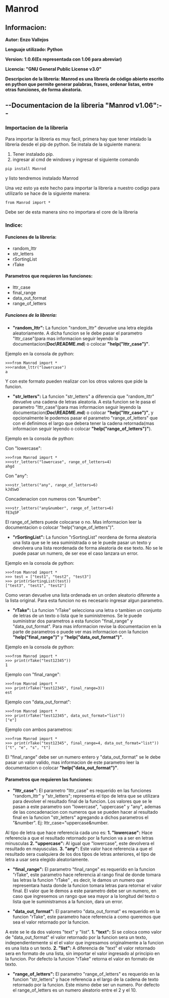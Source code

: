 # Manrod

## Informacion: 
**Autor: Enzo Vallejos** 

**Lenguaje utilizado: Python**

**Version: 1.0.6(Es representada con 1.06 para abreviar)**

**Licencia: "GNU General Public License v3.0"**

**Descripcion de la libreria: Manrod es una librería de código abierto escrito en python que permite generar palabras, frases, ordenar listas, entre otras funciones, de forma aleatoria.**

## --Documentacion de la libreria "Manrod v1.06":--

### Importacion de la libreria
Para importar la libreria es muy facil, primera hay que tener intalado la libreria desde el pip de python. Se instala de la siguiente manera:

1. Tener instalado pip.
2. ingresar al cmd de windows y ingresar el siguiente comando
```
pip install Manrod
```
y listo tendremos instalado Manrod

Una vez esto ya este hecho para importar la libreria a nuestro codigo para utilizarlo se hace de la siguiente manera:
```
from Manrod import *
```
Debe ser de esta manera sino no importara el core de la libreria

### Indice:

#### Funciones de la libreria:
- random_lttr
- str_letters
- rSortingList
- rTake

#### Parametros que requieren las funciones:
- lttr_case
- final_range
- data_out_format
- range_of_letters

##### Funciones de la libreria:

- **"random_lttr":** La funcion "random_lttr" devuelve una letra elegida aleatoriamente. 
A dicha funcion se le debe pasar el parametro "lttr_case"(para mas informacion seguir leyendo la documentacion(**Doc\README.md**) o colocar **"help("lttr_case")"**.

Ejemplo en la consola de python:
```
>>>from Manrod import *
>>>random_lttr("lowercase")
a
```
Y con este formato pueden realizar con los otros valores que pide la funcion.

- **"str_letters":** La funcion "str_letters" a diferencia que "random_lttr" devuelve una cadena de letras aleatoria. A esta funcion se le pasa el parametro "lttr_case"(para mas informacion seguir leyendo la documentacion(**Doc\README.md**) o colocar **"help("lttr_case")"**, y opcionalmente le podemos pasar el parametro "range_of_letters" que con el definimos el largo que debera tener la cadena retornada(mas informacion seguir leyendo o colocar **"help("range_of_letters")"**). 

Ejemplo en la consola de python:

Con "lowercase":
```
>>>from Manrod import *
>>>str_letters("lowercase", range_of_letters=4)
ahgd
```

Con "any":
```
>>>str_letters("any", range_of_letters=6)
kJdSwO
```

Concadenacion con numeros con "&number":
```
>>>str_letters("any&number", range_of_letters=6)
fE3q5P
```

El range_of_letters puede colocarse o no. Mas informacion leer la documentacion o colocar "help("range_of_letters")".

- **"rSortingList":** La funcion "rSortingList" reordena de forma aleatoria una lista que se le sea suministrada o se le puede pasar un texto y devolvera una lista reordenada de forma aleatoria de ese texto. No se le puede pasar un numero, de ser ese el caso lanzara un error.

Ejemplo en la consola de python:
```
>>>from Manrod import *
>>> test = ["test1", "test2", "test3"]
>>> print(rSortingList(test))
["test3", "test1", "test2"]
```

Como veran devuelve una lista ordenada en un orden aleatorio diferente a la lista original. Para esta funcion no es necesario ingresar algun parametro.

- **"rTake":** La funcion "rTake" selecciona una letra o tambien un conjunto de letras de un texto o lista que le suministremos. Se le puede suministrar dos parametros a esta funcion "final_range" y "data_out_format".
Para mas informacion revise la documentacion en la parte de parametros o puede ver mas informacion con la funcion **"help("final_range")"** y **"help("data_out_format")"**.

Ejemplo en la consola de python:
```
>>>from Manrod import *
>>> print(rTake("test12345"))
1
```

Ejemplo con "final_range":
```
>>>from Manrod import *
>>> print(rTake("test12345", final_range=3))
est
```

Ejemplo con "data_out_format":
```
>>>from Manrod import *
>>> print(rTake("test12345", data_out_format="list"))
["e"]
```

Ejemplo con ambos parametros:
```
>>>from Manrod import *
>>> print(rTake("test12345", final_range=4, data_out_format="list"))
["t", "e", "s", "t"]
```

El "final_range" debe ser un numero entero y "data_out_format" se le debe pasar un valor valido, mas informacion de este parametro leer la documentacion o colocar **"help("data_out_format")"**.

#### Parametros que requieren las funciones:

- **"lttr_case":** El parametro "lttr_case" es requerido en las funciones "random_lttr" y "str_letters"; representa el tipo de letra que se utilizara para devolver el resultado final de la funcion. Los valores que se le pasan a este parametro son "lowercase", "uppercase" y "any", ademas de las concadenacion con numeros que se pueden hacer al resultado final en la funcion "str_letters" agregando a dichos parametros el "&number". Ej: lttr_case="uppercase&number. 

Al tipo de letra que hace referencia cada uno es:
**1. "lowercase":** Hace referencia a que el resultado retornado por la funcion va a ser en letras minusculas
**2. "uppercase":** Al igual que "lowercase", este devolvera el resultado en mayusculas.
**3. "any":** Este valor hace referencia a que el resultado sera cualquiera de los dos tipos de letras anteriores, el tipo de letra a usar sera elegido aleatoriamente.

- **"final_range":** El parametro "final_range" es requerido en la funcion "rTake", este parametro hace referencia al rango final de donde tomara las letras la funcion "rTake" , es decir, le damos un numero que representara hasta donde la funcion tomara letras para retornar el valor final. 
El valor que le demos a este parametro debe ser un numero, en caso que ingresemos un rango que sea mayor a la longitud del texto o lista que le suministramos a la funcion, dara un error.

- **"data_out_format":** El parametro "data_out_format" es requerido en la funcion "rTake", este parametro hace referencia a como queremos que sea el valor retornado por la funcion. 

A este se le da dos valores "text" y "list".
**1. "text":** Si se coloca como valor de "data_out_format" el valor retornado por la funcion sera un texto, independientemente si el el valor que ingresamos originalmente a la funcion es una lista o un texto.
**2. "list":** A diferencia de "text" el valor retornado sera en formato de una lista, sin importar el valor ingresado al principio en la funcion. Por defecto la funcion "rTake" retorna el valor en formato de texto.

- **"range_of_letters":** El parametro "range_of_letters" es requerido en la funcion  "str_letters" y  hace referencia a el largo de la cadena de texto retornado por la funcion. Este mismo debe ser un numero. 
Por defecto el range_of_letters es un numero aleatorio entre el 2 y el 10.
